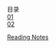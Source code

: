 目录  
[01](https://github.com/moodHappy/HelloWorld/blob/master/NCE%20notes%20md%2F01.md)  
[02](https://github.com/moodHappy/HelloWorld/blob/master/NCE%20notes%20md%2F02.md)  

[Reading Notes](https://github.com/moodHappy/HelloWorld/blob/master/Reading%20notes.md)  


